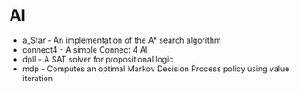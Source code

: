 # AI

* a_Star -  An implementation of the A* search algorithm
* connect4 - A simple Connect 4 AI
* dpll - A SAT solver for propositional logic
* mdp - Computes an optimal Markov Decision Process policy using value iteration
